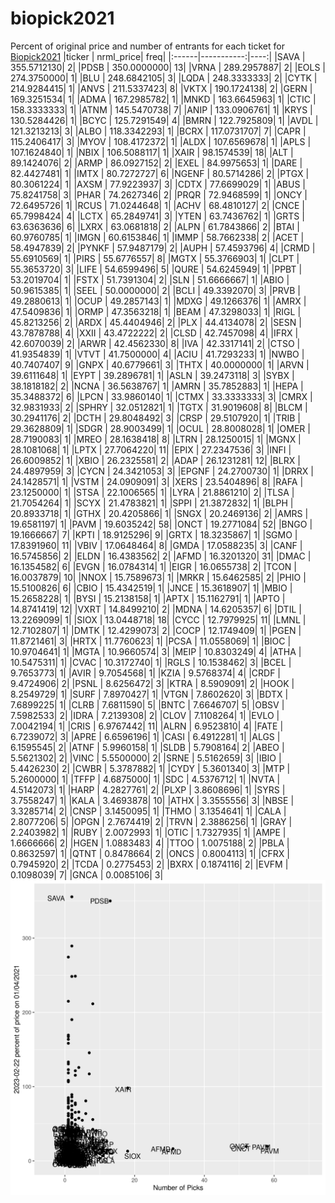 # biopick2021
Percent of original price and number of entrants for each ticket for [Biopick2021](https://twitter.com/hashtag/Biopick2021)
|ticker |  nrml_price| freq|
|:------|-----------:|----:|
|SAVA   | 355.5712130|    2|
|PDSB   | 350.0000000|   13|
|VRNA   | 289.2957887|    2|
|EOLS   | 274.3750000|    1|
|BLU    | 248.6842105|    3|
|LQDA   | 248.3333333|    2|
|CYTK   | 214.9284415|    1|
|ANVS   | 211.5337423|    8|
|VKTX   | 190.1724138|    2|
|GERN   | 169.3251534|    1|
|ADMA   | 167.2985782|    1|
|MNKD   | 163.6645963|    1|
|CTIC   | 158.3333333|    1|
|ATNM   | 145.5470738|    7|
|ANIP   | 133.0906761|    1|
|KRYS   | 130.5284426|    1|
|BCYC   | 125.7291549|    4|
|BMRN   | 122.7925809|    1|
|AVDL   | 121.3213213|    3|
|ALBO   | 118.3342293|    1|
|BCRX   | 117.0731707|    7|
|CAPR   | 115.2406417|    3|
|MYOV   | 108.4172372|    1|
|ALDX   | 107.6569678|    1|
|APLS   | 107.1624840|    1|
|NBIX   | 106.5088117|    1|
|XAIR   |  98.1574539|   18|
|ALT    |  89.1424076|    2|
|ARMP   |  86.0927152|    2|
|EXEL   |  84.9975653|    1|
|DARE   |  82.4427481|    1|
|IMTX   |  80.7272727|    6|
|NGENF  |  80.5714286|    2|
|PTGX   |  80.3061224|    1|
|AXSM   |  77.9223937|    3|
|CDTX   |  77.6699029|    1|
|ABUS   |  75.8241758|    3|
|PHAR   |  74.2627346|    2|
|PRQR   |  72.9468599|    1|
|ONCY   |  72.6495726|    1|
|RCUS   |  71.0244648|    1|
|ACHV   |  68.4810127|    2|
|CNCE   |  65.7998424|    4|
|LCTX   |  65.2849741|    3|
|YTEN   |  63.7436762|    1|
|GRTS   |  63.6363636|    6|
|LXRX   |  63.0681818|    2|
|ALPN   |  61.7843866|    2|
|BTAI   |  60.9760785|    1|
|IMGN   |  60.6153846|    1|
|IMMP   |  58.7662338|    2|
|ACET   |  58.4947839|    2|
|PYNKF  |  57.9487179|    2|
|AUPH   |  57.4593796|    4|
|CRMD   |  55.6910569|    1|
|PIRS   |  55.6776557|    8|
|MGTX   |  55.3766903|    1|
|CLPT   |  55.3653720|    3|
|LIFE   |  54.6599496|    5|
|QURE   |  54.6245949|    1|
|PPBT   |  53.2019704|    1|
|FSTX   |  51.7391304|    2|
|SLN    |  51.6666667|    1|
|ABIO   |  50.9615385|    1|
|SEEL   |  50.0000000|    2|
|BCLI   |  49.3392070|    3|
|PRVB   |  49.2880613|    1|
|OCUP   |  49.2857143|    1|
|MDXG   |  49.1266376|    1|
|AMRX   |  47.5409836|    1|
|ORMP   |  47.3563218|    1|
|BEAM   |  47.3298033|    1|
|RIGL   |  45.8213256|    2|
|ARDX   |  45.4404946|    2|
|PLX    |  44.4134078|    2|
|SESN   |  43.7878788|    4|
|XXII   |  43.4722222|    2|
|CLSD   |  42.7457098|    4|
|IFRX   |  42.6070039|    2|
|ARWR   |  42.4562330|    8|
|IVA    |  42.3317141|    2|
|CTSO   |  41.9354839|    1|
|VTVT   |  41.7500000|    4|
|ACIU   |  41.7293233|    1|
|NWBO   |  40.7407407|    9|
|GNPX   |  40.6779661|    3|
|THTX   |  40.0000000|    1|
|ARVN   |  39.6111648|    1|
|EYPT   |  39.2896781|    1|
|ASLN   |  39.2473118|    3|
|SYBX   |  38.1818182|    2|
|NCNA   |  36.5638767|    1|
|AMRN   |  35.7852883|    1|
|HEPA   |  35.3488372|    6|
|LPCN   |  33.9860140|    1|
|CTMX   |  33.3333333|    3|
|CMRX   |  32.9831933|    2|
|SPHRY  |  32.0512821|    1|
|TGTX   |  31.9019608|    8|
|BLCM   |  30.2941176|    2|
|DCTH   |  29.8048492|    3|
|CRSP   |  29.5107920|    1|
|TRIB   |  29.3628809|    1|
|SDGR   |  28.9003499|    1|
|OCUL   |  28.8008028|    1|
|OMER   |  28.7190083|    1|
|MREO   |  28.1638418|    8|
|LTRN   |  28.1250015|    1|
|MGNX   |  28.1081068|    1|
|LPTX   |  27.7064220|   11|
|EPIX   |  27.2347536|    3|
|INFI   |  26.6009852|    1|
|XBIO   |  26.2325581|    2|
|ADAP   |  26.1231281|   12|
|BLRX   |  24.4897959|    3|
|CYCN   |  24.3421053|    3|
|EPGNF  |  24.2700730|    1|
|DRRX   |  24.1428571|    1|
|VSTM   |  24.0909091|    3|
|XERS   |  23.5404896|    8|
|RAFA   |  23.1250000|    1|
|STSA   |  22.1006565|    1|
|LYRA   |  21.8861210|    2|
|TLSA   |  21.7054264|    1|
|SCYX   |  21.4783821|    1|
|SPPI   |  21.3872832|    1|
|BLPH   |  20.8933718|    1|
|GTHX   |  20.4205866|    1|
|SNGX   |  20.2469136|    2|
|AMRS   |  19.6581197|    1|
|PAVM   |  19.6035242|   58|
|ONCT   |  19.2771084|   52|
|BNGO   |  19.1666667|    7|
|KPTI   |  18.9125296|    9|
|GRTX   |  18.3235867|    1|
|SGMO   |  17.8391960|   11|
|VBIV   |  17.0648464|    8|
|GMDA   |  17.0588235|    3|
|CANF   |  16.5745856|    2|
|ELDN   |  16.4383562|    2|
|AFMD   |  16.3201320|   31|
|DMAC   |  16.1354582|    6|
|EVGN   |  16.0784314|    1|
|EIGR   |  16.0655738|    2|
|TCON   |  16.0037879|   10|
|NNOX   |  15.7589673|    1|
|MRKR   |  15.6462585|    2|
|PHIO   |  15.5100826|    6|
|CBIO   |  15.4342519|    1|
|JNCE   |  15.3618907|    1|
|MBIO   |  15.2658228|    1|
|BYSI   |  15.2138158|    1|
|APTX   |  15.1162791|    1|
|APTO   |  14.8741419|   12|
|VXRT   |  14.8499210|    2|
|MDNA   |  14.6205357|    6|
|DTIL   |  13.2269099|    1|
|SIOX   |  13.0448718|   18|
|CYCC   |  12.7979925|   11|
|LMNL   |  12.7102807|    1|
|DMTK   |  12.4299073|    2|
|COCP   |  12.1749409|    1|
|PGEN   |  11.8721461|    3|
|HRTX   |  11.7760623|    1|
|PCSA   |  11.0558069|    1|
|BIOC   |  10.9704641|    1|
|MGTA   |  10.9660574|    3|
|MEIP   |  10.8303249|    4|
|ATHA   |  10.5475311|    1|
|CVAC   |  10.3172740|    1|
|RGLS   |  10.1538462|    3|
|BCEL   |   9.7653773|    1|
|AVIR   |   9.7054568|    1|
|KZIA   |   9.5768374|    4|
|CRDF   |   9.4724906|    2|
|PSNL   |   8.6256472|    3|
|KTRA   |   8.5909091|    2|
|HOOK   |   8.2549729|    1|
|SURF   |   7.8970427|    1|
|VTGN   |   7.8602620|    3|
|BDTX   |   7.6899225|    1|
|CLRB   |   7.6811590|    5|
|BNTC   |   7.6646707|    5|
|OBSV   |   7.5982533|    2|
|IDRA   |   7.2139308|    2|
|CLOV   |   7.1108264|    1|
|EVLO   |   7.0042194|    1|
|CRIS   |   6.9767442|   11|
|ALRN   |   6.9523810|    4|
|FATE   |   6.7239072|    3|
|APRE   |   6.6596196|    1|
|CASI   |   6.4912281|    1|
|ALGS   |   6.1595545|    2|
|ATNF   |   5.9960158|    1|
|SLDB   |   5.7908164|    2|
|ABEO   |   5.5621302|    2|
|VINC   |   5.5500000|    2|
|SRNE   |   5.5162659|    3|
|IBIO   |   5.4426230|    2|
|CWBR   |   5.3787882|    1|
|CYDY   |   5.3601340|    3|
|MTP    |   5.2600000|    1|
|TFFP   |   4.6875000|    1|
|SDC    |   4.5376712|    1|
|NVTA   |   4.5142073|    1|
|HARP   |   4.2827761|    2|
|PLXP   |   3.8608696|    1|
|SYRS   |   3.7558247|    1|
|KALA   |   3.4693878|   10|
|ATHX   |   3.3555556|    3|
|NBSE   |   3.3285714|    2|
|CNSP   |   3.1450095|    1|
|THMO   |   3.1354641|    1|
|CALA   |   2.8077206|    5|
|OPGN   |   2.7674419|    2|
|TRVN   |   2.3886256|    1|
|GRAY   |   2.2403982|    1|
|RUBY   |   2.0072993|    1|
|OTIC   |   1.7327935|    1|
|AMPE   |   1.6666666|    2|
|HGEN   |   1.0883483|    4|
|TTOO   |   1.0075188|    2|
|PBLA   |   0.8632597|    1|
|QTNT   |   0.8478664|    2|
|ONCS   |   0.8004113|    1|
|CFRX   |   0.7945920|    2|
|TCDA   |   0.2775453|    2|
|BXRX   |   0.1874116|    2|
|EVFM   |   0.1098039|    7|
|GNCA   |   0.0085106|    3|
![retvspicks](biopicks.png?raw=true)
